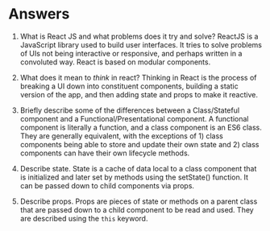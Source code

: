 # Answers

1.  What is React JS and what problems does it try and solve?
ReactJS is a JavaScript library used to build user interfaces. It tries to solve problems of UIs not being interactive or responsive, and perhaps written in a convoluted way. React is based on modular components.

1.  What does it mean to _think_ in react?
Thinking in React is the process of breaking a UI down into constituent components, building a static version of the app, and then adding state and props to make it reactive.

1.  Briefly describe some of the differences between a Class/Stateful component and a Functional/Presentational component.
A functional component is literally a function, and a class component is an ES6 class. They are generally equivalent, with the exceptions of 1) class components being able to store and update their own state and 2) class components can have their own lifecycle methods.

1.  Describe state.
State is a cache of data local to a class component that is initialized and later set by methods using the setState() function. It can be passed down to child components via props.

1.  Describe props.
Props are pieces of state or methods on a parent class that are passed down to a child component to be read and used. They are described using the `this` keyword.